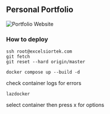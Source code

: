 ## Personal Portfolio

![Portfolio Website](https://i.ibb.co/WgPMpts/image.png)

### How to deploy
```
ssh root@excelsiortek.com
git fetch
git reset --hard origin/master

docker compose up --build -d
```

check container logs for errors
```
lazdocker
```
select container then press x for options

